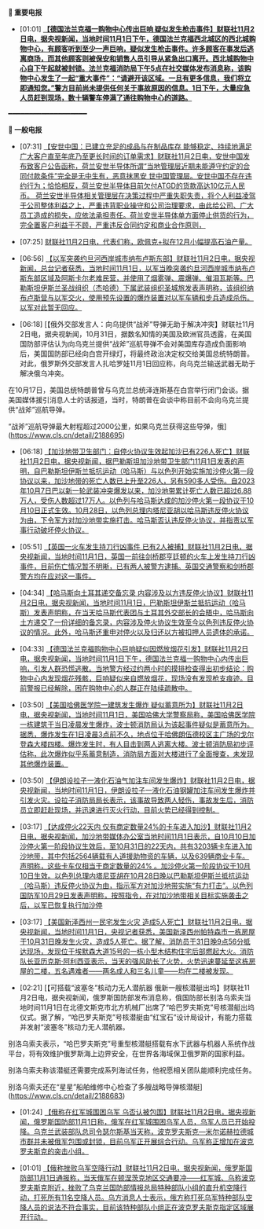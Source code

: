 **🔴 重要电报**

  - [01:01] **[【德国法兰克福一购物中心传出巨响 疑似发生枪击事件】财联社11月2日电，据央视新闻，当地时间11月1日下午，德国法兰克福西北城区的西北城购物中心，有顾客听到至少一声巨响，疑似发生枪击事件。许多顾客在事发后逃离商场，而其他顾客则被保安和销售人员引导从紧急出口离开。西北城购物中心自下午起就被封锁。法兰克福消防局下午5点在社交媒体发布消息称，该购物中心发生了一起“重大事件”：“请避开该区域。一旦有更多信息，我们将立即通知您。”警方目前尚未提供任何关于事故原因的信息。1日下午，大量应急人员赶到现场，数十辆警车停满了通往购物中心的道路。](https://www.cls.cn/detail/2188680)**

━━━━━━━━━━━━━━━━━━━

**📰 一般电报**

  - [07:31] [【安世中国：已建立充足的成品与在制品库存 能够稳定、持续地满足广大客户直至年底乃至更长时间的订单需求】财联社11月2日电，安世中国发布致客户公告函称，荷兰安世半导体所谓“当地管理层近期未能遵守约定的合同付款条件”完全是无中生有，恶意抹黑安 世中国管理层。安世中国不存在违约行为；恰恰相反，荷兰安世半导体目前欠付ATGD的货款高达10亿元人民币。 荷兰安世半导体相关管理层在决策过程中严重失职失责，将个人利益凌驾于公司整体利益之上，严重违背职业操守和公司治理要求，由此给公司、广大员工造成的损失，应依法承担责任。荷兰安世半导体单方面停止供货的行为，完全置客户利益于不顾，严重违反合同约定和商业合作原则，](https://www.cls.cn/detail/2188702)

  - [07:25] [财联社11月2日电，代表们称，欧佩克+拟在12月小幅提高石油产量。](https://www.cls.cn/detail/2188701)

  - [06:56] [【以军突袭约旦河西岸城市纳布卢斯东部】财联社11月2日电，据央视新闻，总台记者获悉，当地时间11月1日，以军当晚突袭约旦河西岸城市纳布卢斯东部区域及阿斯卡尔老难民营，并使用了烟雾弹、震爆弹、催泪瓦斯等。巴勒斯坦伊斯兰圣战组织（杰哈德）下属武装组织圣城旅发表声明称，该组织纳布卢斯营与以军交火，使用预先设置的爆炸装置对以军车辆和步兵造成杀伤。以军对此暂无回应。](https://www.cls.cn/detail/2188696)

  - [06:18] [【俄外交部发言人：向乌提供“战斧”导弹无助于解决冲突】财联社11月2日电，据央视新闻，10月31日，据数名知情的美国及欧洲官员透露，在美国国防部评估认为向乌克兰提供“战斧”巡航导弹不会对美国库存造成负面影响后，美国国防部已经向白宫开绿灯，将最终政治决定权交给美国总统特朗普。对此，俄罗斯外交部发言人扎哈罗娃11月1日回应称，向乌克兰输送武器无助于解决俄乌冲突。

在10月17日，美国总统特朗普曾与乌克兰总统泽连斯基在白宫举行闭门会谈。据美国媒体援引消息人士的话报道，当时，特朗普在会谈中称目前不会向乌克兰提供“战斧”巡航导弹。

“战斧”巡航导弹最大射程超过2000公里，如果乌克兰获得这些导弹，俄](https://www.cls.cn/detail/2188695)

  - [06:18] [【加沙地带卫生部门：自停火协议生效起加沙已有226人死亡】财联社11月2日电，据央视新闻，据巴勒斯坦加沙地带卫生部门11月1日发表的声明，自巴勒斯坦伊斯兰抵抗运动（哈马斯）与以色列开始实施加沙停火第一段协议以来，加沙地带的死亡人数已上升至226人，另有590多人受伤。自2023年10月7日巴以新一轮武装冲突爆发以来，加沙地带累计死亡人数已超过6.88万人，受伤人数超过17万人。以色列与哈马斯达成的加沙停火第一段协议于10月10日正式生效。10月28日，以色列总理内塔尼亚胡以哈马斯违反停火协议为由，下令军方对加沙地带实施打击。哈马斯否认违反停火协议，并指责以军事行动破坏停火协议。](https://www.cls.cn/detail/2188694)

  - [05:51] [【英国一火车发生持刀行凶事件 已有2人被捕】财联社11月2日电，据央视新闻，当地时间11月1日，英国一前往剑桥郡亨廷顿的火车上发生持刀行凶事件，目前伤亡情况暂不明晰，已有两人被警方逮捕。英国交通警察和剑桥郡警方均在应对这一事件。](https://www.cls.cn/detail/2188693)

  - [04:34] [【哈马斯向土耳其递交备忘录 内容涉及以方违反停火协议】财联社11月2日电，据央视新闻，当地时间11月1日，巴勒斯坦伊斯兰抵抗运动（哈马斯）发表声明称，在当天哈马斯代表团与土耳其外交部长的会晤中，哈马斯向土方递交了一份详细的备忘录，内容涉及停火协议生效至今以色列违反停火协议的情况。此外，哈马斯还重申对停火以及归还以方被扣押人员遗体的承诺。](https://www.cls.cn/detail/2188691)

  - [04:33] [【德国法兰克福购物中心巨响疑似因燃放烟花引发】财联社11月2日电，据央视新闻，当地时间11月1日下午，德国法兰克福一购物中心内传出巨响，引发人群恐慌逃散。当地警方经过约两小时的摸排检查得出初步结论：购物中心内发现烟花残骸，巨响疑似来自燃放烟花，现场没有发现枪支痕迹。目前警报已经解除，困在购物中心的人群正在陆续疏散中。](https://www.cls.cn/detail/2188690)

  - [03:50] [【美国哈佛医学院一建筑发生爆炸 疑似蓄意所为】财联社11月2日电，据央视新闻，当地时间11月1日，美国哈佛大学警察局称，美国哈佛医学院一栋建筑于当日凌晨发生爆炸，波士顿消防局认为该起事件疑似是蓄意所为。据悉，爆炸发生在1日凌晨3点前不久，地点位于哈佛朗伍德校区主广场的戈尔登森大楼四楼。爆炸发生时，有人目击到两人逃离大楼。波士顿消防局初步评估称，此次爆炸似乎系蓄意制造，消防局方面对大楼进行了全面搜查，未发现其他爆炸装置。](https://www.cls.cn/detail/2188689)

  - [03:50] [【伊朗设拉子一液化石油气加注车间发生爆炸】财联社11月2日电，据央视新闻，当地时间11月1日，伊朗设拉子一液化石油钢罐加注车间发生爆炸并引发火灾。设拉子消防局局长表示，该事故导致两人轻伤，事故发生后，消防员立即赶赴现场，并迅速进行灭火行动，目前火势已经得到控制。](https://www.cls.cn/detail/2188688)

  - [03:17] [【达成停火22天内 仅有商定数量24%的卡车进入加沙】财联社11月2日电，据央视新闻，加沙地带媒体办公室当地时间11月1日表示，自10月10日加沙停火第一阶段协议生效后，至10月31日的22天内，共有3203辆卡车进入加沙地带，其中包括2564辆载有人道援助物资的车辆，以及639辆商业卡车。声明称，这些卡车仅相当于商定数量的24% 。加沙停火第一阶段协议于10月10日生效。以色列总理内塔尼亚胡在10月28日晚以巴勒斯坦伊斯兰抵抗运动（哈马斯）违反停火协议为由，指示军方对加沙地带实施“有力打击”。以色列国防军10月29日发表声明称，按照指令，在对加沙地带相关目标实施袭击之后，以军已恢复执行加沙停](https://www.cls.cn/detail/2188686)

  - [03:17] [【美国新泽西州一民宅发生火灾 造成5人死亡】财联社11月2日电，据央视新闻，当地时间11月1日，央视记者获悉，美国新泽西州帕特森市一栋房屋于10月31日晚发生火灾，造成5人死亡。据了解，消防员于31日晚9点56分抵达现场，发现位于埃默森大道15号的一栋小型木结构住宅后部燃起大火。消防队长亚历克斯·阿利西亚表示，当天的强风助长了火势，火势迅速蔓延至这栋房屋的二楼，五名遇难者——两名成人和三名儿童——均在二楼被发现。](https://www.cls.cn/detail/2188685)

  - [02:21] [【可搭载“波塞冬”核动力无人潜航器 俄新一艘核潜艇出坞】财联社11月2日电，据央视新闻，俄罗斯国防部发布消息称，俄国防部长别洛乌索夫当地时间11月1日在北德文斯克市北方机械厂出席了“哈巴罗夫斯克”号核潜艇出坞仪式。据了解，“哈巴罗夫斯克”号核潜艇由“红宝石”设计局设计，有能力搭载并发射“波塞冬”核动力无人潜航器。

别洛乌索夫表示，“哈巴罗夫斯克”号重型核潜艇搭载有水下武器与机器人系统作战平台，将有效维护俄罗斯海上边界安全，在世界各海域保卫俄罗斯的国家利益。

别洛乌索夫称该潜艇还需要完成系列海试任务，他祝愿相关团队能顺利完成任务。

别洛乌索夫还在“星星”船舶维修中心检查了多艘战略导弹核潜艇](https://www.cls.cn/detail/2188683)

  - [01:24] [【俄称在红军城围困乌军 乌否认被包围】财联社11月2日电，据央视新闻，俄罗斯国防部11月1日称，俄军在红军城围困乌军人员，乌军人员已开始投降。乌克兰武装部队总司令瑟尔斯基当天称，波克罗夫斯克—米尔诺赫拉德城市群并未被俄军包围或封锁，目前乌军正开展综合行动。乌军称正增加在波克罗夫斯克的突击小组。](https://www.cls.cn/detail/2188682)

  - [01:01] [【俄称挫败乌军空降行动】财联社11月2日电，据央视新闻，俄罗斯国防部11月1日通报称，当天俄军在顿涅茨克地区交通要冲——红军城、乌称波克罗夫斯克附近，挫败了乌克兰国防部情报总局特种部队小组的直升机空降行动，打死所有11名空降人员。乌方消息人士表示，俄方称打死乌军特种部队空降人员的说法不符合事实，目前该特种部队小组正在波克罗夫斯克指定区域展开行动。](https://www.cls.cn/detail/2188681)
